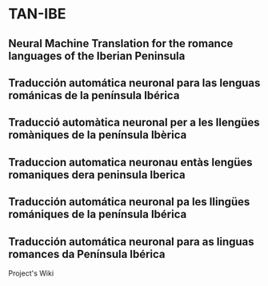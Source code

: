 # TAN-IBE

## Neural Machine Translation for the romance languages of the Iberian Peninsula
## Traducción automática neuronal para las lenguas románicas de la península Ibérica
## Traducció automàtica neuronal per a les llengües romàniques de la península Ibèrica
## Traduccion automatica neuronau entàs lengües romaniques dera peninsula Iberica
## Traducción automática neuronal pa les llingües romániques de la península Ibérica
## Traducción automática neuronal para as linguas romances da Península Ibérica

Project's Wiki
